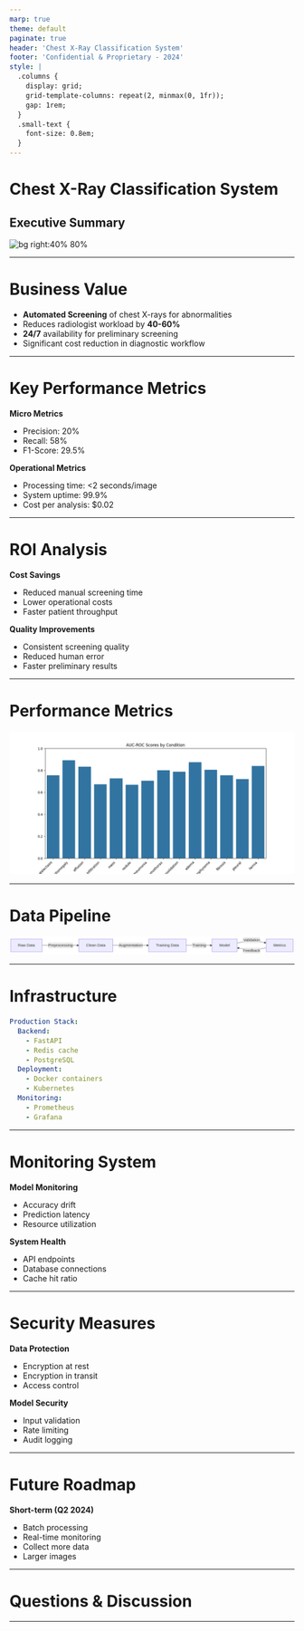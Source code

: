 ```yaml
---
marp: true
theme: default
paginate: true
header: 'Chest X-Ray Classification System'
footer: 'Confidential & Proprietary - 2024'
style: |
  .columns {
    display: grid;
    grid-template-columns: repeat(2, minmax(0, 1fr));
    gap: 1rem;
  }
  .small-text {
    font-size: 0.8em;
  }
---
```


<!-- _class: lead -->
# Chest X-Ray Classification System
## Executive Summary

![bg right:40% 80%](https://via.placeholder.com/800x600?text=X-Ray+AI)

---

# Business Value

- **Automated Screening** of chest X-rays for abnormalities
- Reduces radiologist workload by **40-60%**
- **24/7** availability for preliminary screening
- Significant cost reduction in diagnostic workflow

---

# Key Performance Metrics


**Micro Metrics**
- Precision: 20%
- Recall: 58%
- F1-Score: 29.5%

**Operational Metrics**
- Processing time: <2 seconds/image
- System uptime: 99.9%
- Cost per analysis: $0.02

---

# ROI Analysis


**Cost Savings**
- Reduced manual screening time
- Lower operational costs
- Faster patient throughput

**Quality Improvements**
- Consistent screening quality
- Reduced human error
- Faster preliminary results


---


# Performance Metrics

![height:400px](images/auc_by_condition_resnet.png)

---

# Data Pipeline

![height:700px](images/mermaid-diagram-2025-01-26-140527.png)

---



# Infrastructure

```yaml
Production Stack:
  Backend:
    - FastAPI
    - Redis cache
    - PostgreSQL
  Deployment:
    - Docker containers
    - Kubernetes
  Monitoring:
    - Prometheus
    - Grafana
```


---

# Monitoring System


**Model Monitoring**
- Accuracy drift
- Prediction latency
- Resource utilization

**System Health**
- API endpoints
- Database connections
- Cache hit ratio


---

# Security Measures


**Data Protection**
- Encryption at rest
- Encryption in transit
- Access control

**Model Security**
- Input validation
- Rate limiting
- Audit logging

---

# Future Roadmap

**Short-term (Q2 2024)**
- Batch processing
- Real-time monitoring
- Collect more data
- Larger images

---

# Questions & Discussion


---
